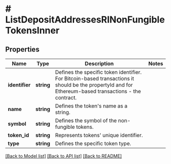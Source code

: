 # # ListDepositAddressesRINonFungibleTokensInner

## Properties

Name | Type | Description | Notes
------------ | ------------- | ------------- | -------------
**identifier** | **string** | Defines the specific token identifier. For Bitcoin-based transactions it should be the propertyId and for Ethereum-based transactions - the contract. |
**name** | **string** | Defines the token&#39;s name as a string. |
**symbol** | **string** | Defines the symbol of the non-fungible tokens. |
**token_id** | **string** | Represents tokens&#39; unique identifier. |
**type** | **string** | Defines the specific token type. |

[[Back to Model list]](../../README.md#models) [[Back to API list]](../../README.md#endpoints) [[Back to README]](../../README.md)
